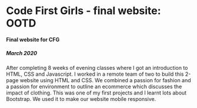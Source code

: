 # Code First Girls - final website: OOTD
**Final website for CFG**

##### March 2020

After completing 8 weeks of evening classes where I got an introduction to HTML, CSS and Javascript. I worked in a remote team of two to build this 2-page website using HTML and CSS. We combined a passion for fashion and a passion for environment to outline an ecommerce which discusses the impact of clothing. This was one of my first projects and I learnt lots about Bootstrap. We used it to make our website mobile responsive.
